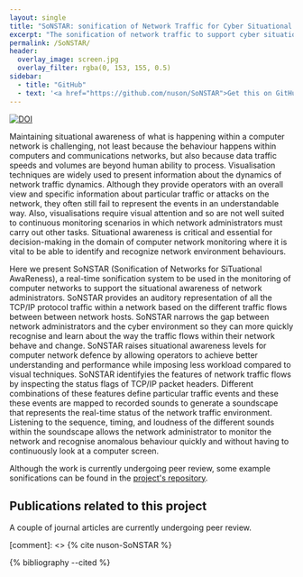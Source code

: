 ```yaml
---
layout: single
title: "SoNSTAR: sonification of Network Traffic for Cyber Situational Awareness"
excerpt: "The sonification of network traffic to support cyber situational awareness."
permalink: /SoNSTAR/
header: 
  overlay_image: screen.jpg
  overlay_filter: rgba(0, 153, 155, 0.5)
sidebar:
  - title: "GitHub"
  - text: '<a href="https://github.com/nuson/SoNSTAR">Get this on GitHub</a>'
---
```

[![DOI](https://zenodo.org/badge/78205837.svg)](https://zenodo.org/badge/latestdoi/78205837)

Maintaining situational awareness of what is happening within a computer network is
challenging, not least because the behaviour  happens within computers and
communications networks, but also because data traffic speeds and volumes are beyond
human ability to process. Visualisation techniques are widely used to present
information about the dynamics of network traffic dynamics. Although they provide
operators with an overall view and specific information about particular traffic or
attacks on the network, they often still fail to represent the events in an
understandable way. Also, visualisations require visual attention and so are not well
suited to continuous monitoring scenarios in which network administrators must carry out
other tasks. Situational awareness is critical and essential for decision-making in the
domain of computer network monitoring where it is vital to be able to identify and
recognize network environment behaviours.

Here we present SoNSTAR (Sonification of Networks for SiTuational AwaReness), 
a real-time sonification system to be used in the monitoring
of computer networks to support the situational awareness of network administrators.
SoNSTAR provides an auditory representation of all the TCP/IP protocol traffic within a
network based on the different traffic flows between between network hosts. SoNSTAR
narrows the gap between network administrators and the cyber environment so they can
more quickly recognise and learn about the way the traffic flows within their network
behave and change. SoNSTAR raises situational awareness levels for computer network
defence by allowing operators to achieve better understanding and performance while
imposing less workload compared to visual techniques. SoNSTAR  identifyies the features of
network traffic flows by inspecting the status flags of TCP/IP packet headers. Different
combinations of these features define particular traffic events and these these events
are  mapped to recorded sounds to generate a soundscape that represents the real-time
status of the network traffic environment. Listening to the sequence, timing, and
loudness of the different sounds within the soundscape allows the network administrator
to monitor the network and recognise anomalous behaviour quickly and without having to
continuously look at a computer screen.

Although the work is currently undergoing peer review, some example sonifications can be 
found in the [project's repository](https://zenodo.org/badge/latestdoi/78205837).


## Publications related to this project
A couple of journal articles are currently undergoing peer review.

[comment]: <> {% cite nuson-SoNSTAR  %}

{% bibliography --cited %}